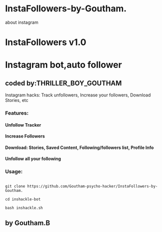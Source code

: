 # InstaFollowers-by-Goutham.
about instagram
# InstaFollowers v1.0

# Instagram bot,auto follower

## coded by:THRILLER_BOY_GOUTHAM 


Instagram hacks: Track unfollowers, Increase your followers, Download Stories, etc

### Features:

#### Unfollow Tracker

#### Increase Followers

#### Download: Stories, Saved Content, Following/followers list, Profile Info

#### Unfollow all your following

### Usage:

```

git clone https://github.com/Goutham-psycho-hacker/InstaFollowers-by-Goutham.

cd inshackle-bot

bash inshackle.sh

```

## by Goutham.B

